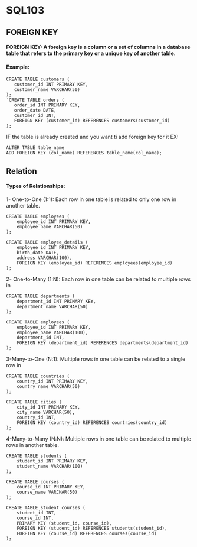 # SQL103

##  FOREIGN KEY 
#### FOREIGN KEY: A foreign key is a column or a set of columns in a database table that refers to the primary key or a unique key of another table.

 #### Example:
 ```
CREATE TABLE customers (
    customer_id INT PRIMARY KEY,
    customer_name VARCHAR(50)
);
`CREATE TABLE orders (
    order_id INT PRIMARY KEY,
    order_date DATE,
    customer_id INT,
    FOREIGN KEY (customer_id) REFERENCES customers(customer_id)
);
```
IF the table is already created and you want ti add foreign key for it EX:
```
ALTER TABLE table_name
ADD FOREIGN KEY (col_name) REFERENCES table_name(col_name);
```
## Relation 
#### Types of Relationships:
1- One-to-One (1:1): Each row in one table is related to only one row in another table.
```
CREATE TABLE employees (
    employee_id INT PRIMARY KEY,
    employee_name VARCHAR(50)
);

CREATE TABLE employee_details (
    employee_id INT PRIMARY KEY,
    birth_date DATE,
    address VARCHAR(100),
    FOREIGN KEY (employee_id) REFERENCES employees(employee_id)
);
```
2- One-to-Many (1:N): Each row in one table can be related to multiple rows in 
```
CREATE TABLE departments (
    department_id INT PRIMARY KEY,
    department_name VARCHAR(50)
);

CREATE TABLE employees (
    employee_id INT PRIMARY KEY,
    employee_name VARCHAR(100),
    department_id INT,
    FOREIGN KEY (department_id) REFERENCES departments(department_id)
);

```
3-Many-to-One (N:1): Multiple rows in one table can be related to a single row in 
```
CREATE TABLE countries (
    country_id INT PRIMARY KEY,
    country_name VARCHAR(50)
);

CREATE TABLE cities (
    city_id INT PRIMARY KEY,
    city_name VARCHAR(50),
    country_id INT,
    FOREIGN KEY (country_id) REFERENCES countries(country_id)
);

```
4-Many-to-Many (N:N): Multiple rows in one table can be related to multiple rows in another table.
```
CREATE TABLE students (
    student_id INT PRIMARY KEY,
    student_name VARCHAR(100)
);

CREATE TABLE courses (
    course_id INT PRIMARY KEY,
    course_name VARCHAR(50)
);

CREATE TABLE student_courses (
    student_id INT,
    course_id INT,
    PRIMARY KEY (student_id, course_id),
    FOREIGN KEY (student_id) REFERENCES students(student_id),
    FOREIGN KEY (course_id) REFERENCES courses(course_id)
);
```

